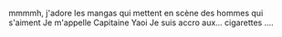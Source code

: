 mmmmh, j'adore les mangas qui mettent en scène des hommes qui s'aiment
Je m'appelle Capitaine Yaoi
Je suis accro aux... cigarettes ....

